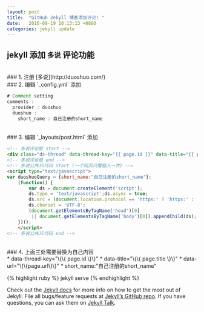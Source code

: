 ```yaml
---
layout: post
title:  "GitHub Jekyll 博客添加评论! "
date:   2016-09-19 10:13:13 +0800
categories: jekyll update
---
```

## jekyll 添加 `多说` 评论功能  
<br />
### 1. 注册 [多说](http://duoshuo.com/)
<br />
### 2. 编辑 `_config.yml` 添加  

``` java
# Comment setting
comments :
  provider : duoshuo
  duoshuo :
    short_name : 自己注册的short_name
```
<br />
### 3. 编辑 `_layouts/post.html` 添加

```html
<!-- 多说评论框 start -->
<div class="ds-thread" data-thread-key="{{ page.id }}" data-title="{{ page.title }}" data-url="{{page.url}}"></div>
<!-- 多说评论框 end -->
<!-- 多说公共JS代码 start (一个网页只需插入一次) -->
<script type="text/javascript">
var duoshuoQuery = {short_name:"自己注册的short_name"};
	(function() {
		var ds = document.createElement('script');
		ds.type = 'text/javascript';ds.async = true;
		ds.src = (document.location.protocol == 'https:' ? 'https:' : 'http:') + '//static.duoshuo.com/embed.js';
		ds.charset = 'UTF-8';
		(document.getElementsByTagName('head')[0] 
		 || document.getElementsByTagName('body')[0]).appendChild(ds);
	})();
	</script>
<!-- 多说公共JS代码 end -->
```
<br />
### 4. 上面三处需要替换为自己内容  
<br />
* data-thread-key="\{\{ page.id \}\}"
* data-title="\{\{ page.title \}\}"
* data-url="\{\{page.url\}\}"
* short_name:"自己注册的short_name"

{% highlight ruby %}
jekyll serve
{% endhighlight %}

Check out the [Jekyll docs][jekyll-docs] for more info on how to get the most out of Jekyll. File all bugs/feature requests at [Jekyll’s GitHub repo][jekyll-gh]. If you have questions, you can ask them on [Jekyll Talk][jekyll-talk].

[jekyll-docs]: http://jekyllrb.com/docs/home
[jekyll-gh]:   https://github.com/jekyll/jekyll
[jekyll-talk]: https://talk.jekyllrb.com/
